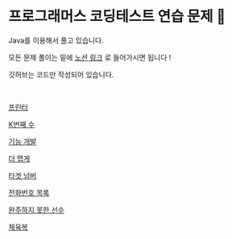# 프로그래머스 코딩테스트 연습 문제 🚀

Java를 이용해서 풀고 있습니다.

모든 문제 풀이는 밑에 [노션 링크](https://www.notion.so/wizardcoding/582d8cc567694b75852286bebf76de1f) 로 들어가시면 됩니다 !

깃허브는 코드만 작성되어 있습니다.

<br>

[프린터](https://www.notion.so/wizardcoding/259e058baadc420394e95f86a180bb27)

[K번째 수](https://www.notion.so/K-da9e8190657a4cc48f7c6953fc97bda0)

[기능 개발](https://www.notion.so/ca12e460ffcf4ce7a324d6725edd30f8)

[더 맵게](https://www.notion.so/49c9a2c32e2f458cb5e3f0ccd66f90c8)

[타겟 넘버](https://www.notion.so/a1f2a5fdbbbe45dfa117d660d34face3)

[전화번호 목록](https://www.notion.so/4da0e3a0b6194afcba44de2445a64507)

[완주하지 못한 선수](https://www.notion.so/0c2ca80fc737414383d8cfd9354dfc19)

[체육복](https://www.notion.so/cabbdbf18a934421a8878098b5530eaa)